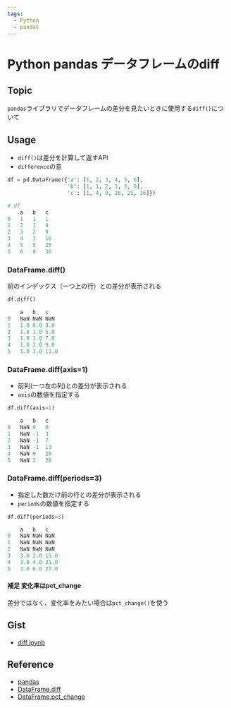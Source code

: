 ```yaml
---
tags:
  - Python
  - pandas
---
```


# Python pandas データフレームのdiff

## Topic

`pandas`ライブラリでデータフレームの差分を見たいときに使用する`diff()`について

## Usage

- `diff()`は差分を計算して返すAPI
- `difference`の意

```py
df = pd.DataFrame({'a': [1, 2, 3, 4, 5, 6],
                   'b': [1, 1, 2, 3, 5, 8],
                   'c': [1, 4, 9, 16, 25, 36]})

# df
	a	b	c
0	1	1	1
1	2	1	4
2	3	2	9
3	4	3	16
4	5	5	25
5	6	8	36
```

### DataFrame.diff()
前のインデックス（一つ上の行）との差分が表示される

```py
df.diff()

    a	b	c
0	NaN	NaN	NaN
1	1.0	0.0	3.0
2	1.0	1.0	5.0
3	1.0	1.0	7.0
4	1.0	2.0	9.0
5	1.0	3.0	11.0
```

### DataFrame.diff(axis=1)
- 前列(一つ左の列)との差分が表示される
- `axis`の数値を指定する

```py
df.diff(axis=1)

	a	b	c
0	NaN	0	0
1	NaN	-1	3
2	NaN	-1	7
3	NaN	-1	13
4	NaN	0	20
5	NaN	2	28
```

### DataFrame.diff(periods=3)
- 指定した数だけ前の行との差分が表示される
- `periods`の数値を指定する

```py
df.diff(periods=3)

    a	b	c
0	NaN	NaN	NaN
1	NaN	NaN	NaN
2	NaN	NaN	NaN
3	3.0	2.0	15.0
4	3.0	4.0	21.0
5	3.0	6.0	27.0
```

#### 補足 変化率はpct_change

差分ではなく、変化率をみたい場合は`pct_change()`を使う

## Gist
- [diff.ipynb](https://gist.github.com/pixcelo/28263e36ae349ea69f36e9522bf100f2)

## Reference
- [pandas](https://pandas.pydata.org/docs/)
- [DataFrame.diff](https://pandas.pydata.org/docs/reference/api/pandas.DataFrame.diff.html#pandas.DataFrame.diff)
- [DataFrame.pct_change](https://pandas.pydata.org/docs/reference/api/pandas.DataFrame.pct_change.html)